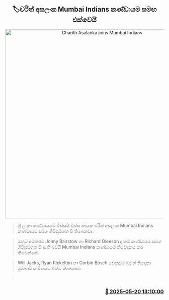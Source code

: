 <p align='center'><b><h2 align='center' title='Charith Asalanka joins Mumbai Indians'>🏷චරිත් අසලංක Mumbai Indians කණ්ඩායම සමඟ එක්වෙයි</h2></b></p>
<p align='center'><img src='https://helakuru.sgp1.cdn.digitaloceanspaces.com/esana/images/lib/charith-asalanka-icc.jpg' width='600' alt='Charith Asalanka joins Mumbai Indians'></p>

> ශ්‍රී ලංකා කණ්ඩායමේ විස්සයි විස්ස නායක චරිත් අසලංක Mumbai Indians කණ්ඩායම සමග ගිවිසුම්ගත වී තිබෙනවා.

> ඔහුට අමතරව Jonny Bairstow හා Richard Gleeson ද තම කණ්ඩායම සමග ගිවිසුම්ගත වී ඇති බවයි Mumbai Indians කණ්ඩායම නිවේදනය කර තිබෙන්නේ.

> Will Jacks, Ryan Rickelton හා Corbin Bosch වෙනුවට ඔවුන් තිදෙනා මුම්බායි සංචිතයට එක්ව තිබෙනවා.

>  



<h3 align='right'><a href='https://www.helakuru.lk/esana/p/110260/'>📅 2025-05-20 13:10:00</a></h3>
